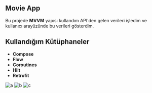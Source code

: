 
Movie App
-
Bu projede **MVVM** yapısı kullandım API'den gelen verileri işledim ve kullanıcı arayüzünde bu verileri gösterdim.

## Kullandığım Kütüphaneler

- **Compose**
- **Flow**
- **Coroutines**
- **Hilt**
- **Retrofit**

![a](https://github.com/mstfkucukkurt/MovieAppCompose/assets/97673434/55d18366-eeb0-4cb6-a032-d78070c3461f)
![b](https://github.com/mstfkucukkurt/MovieAppCompose/assets/97673434/ac17671e-f466-4410-86a5-fdcfbade8989)
![c](https://github.com/mstfkucukkurt/MovieAppCompose/assets/97673434/c5187d3f-c9d6-4e80-b058-fe8b53d3a41a)
